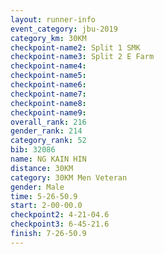 ```yaml
---
layout: runner-info 
event_category: jbu-2019 
category_km: 30KM 
checkpoint-name2: Split 1 SMK 
checkpoint-name3: Split 2 E Farm 
checkpoint-name4: 
checkpoint-name5: 
checkpoint-name6: 
checkpoint-name7: 
checkpoint-name8: 
checkpoint-name9: 
overall_rank: 216
gender_rank: 214
category_rank: 52
bib: 32086
name: NG KAIN HIN
distance: 30KM
category: 30KM Men Veteran
gender: Male
time: 5-26-50.9
start: 2-00-00.0
checkpoint2: 4-21-04.6
checkpoint3: 6-45-21.6
finish: 7-26-50.9
---
```

